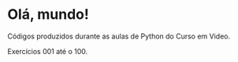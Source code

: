 # Olá, mundo!

 Códigos produzidos durante as aulas de Python do Curso em Video.

 Exercícios 001 até o 100.